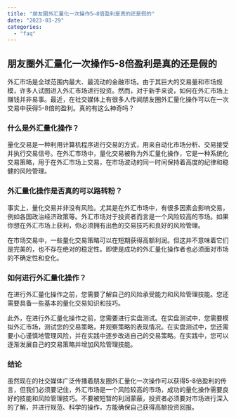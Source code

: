 ```yaml
---
title: "朋友圈外汇量化一次操作5—8倍盈利是真的还是假的"
date: "2023-03-29"
categories: 
  - "faq"
---
```


## 朋友圈外汇量化一次操作5-8倍盈利是真的还是假的

外汇市场是全球范围内最大、最流动的金融市场。由于其巨大的交易量和市场规模，许多人试图进入外汇市场进行投资。然而，对于新手来说，如何在外汇市场上赚钱并非易事。最近，在社交媒体上有很多人传闻朋友圈外汇量化操作可以在一次交易中获得5-8倍的盈利。真的有这么神奇吗？

### 什么是外汇量化操作？

量化交易是一种利用计算机程序进行交易的方式，用来自动化市场分析、交易接受并执行交易信号。在外汇市场中，量化交易被称为外汇量化操作，它是一种系统化交易策略，用于在外汇市场上交易，在市场波动的同一时间保持着高度的纪律和稳健的风险管理。

### 外汇量化操作是否真的可以路转粉？

事实上，量化交易并非没有风险。尤其是在外汇市场中，有很多因素会影响交易，例如各国政治经济政策等。外汇市场对于投资者而言是一个风险较高的市场。如果你想在外汇市场上获利，你必须拥有出色的交易技巧和良好的风险管理。

在市场交易中，一些量化交易策略可以在短期获得高额利润。但这并不意味着它们是完美的，也不存在绝对的稳定性。即使是成功的外汇量化操作者也必须面对市场的不确定性和变化。

### 如何进行外汇量化操作？

在进行外汇量化操作之前，您需要了解自己的风险承受能力和风险管理技能。您还需要具备一些基本的量化交易知识和技巧。

此外，在进行外汇量化操作之前，您需要进行实盘测试。在实盘测试中，您需要模拟外汇市场，测试您的交易策略，并观察策略的表现情况。在实盘测试中，您还需要小心谨慎地管理风险，并在实践中逐步改进自己的交易策略。在实践中，您可以逐渐发展自己的交易策略并增加风险管理技能。

### 结论

虽然现在的社交媒体广泛传播着朋友圈外汇量化一次操作可以获得5-8倍盈利的传言，但我们必须要记住，外汇市场是一个风险较高的市场，成功的量化操作需要良好的技能和风险管理技巧。不要被短暂的利润蒙蔽，投资者必须要对市场进行深入的了解，并进行规范、科学的操作，方能确保自己获得高额投资回报。
